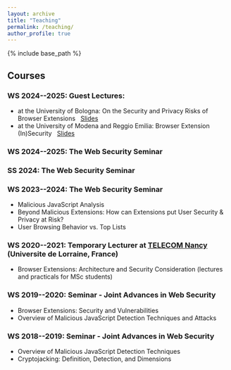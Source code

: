 ```yaml
---
layout: archive
title: "Teaching"
permalink: /teaching/
author_profile: true
---
```


{% include base_path %}

## Courses

### WS 2024--2025: Guest Lectures:
* at the University of Bologna: On the Security and Privacy Risks of Browser Extensions &nbsp; [Slides](https://aurore54f.github.io/papers/fass2025browserextensions-bologna.talk.pdf)
* at the University of Modena and Reggio Emilia: Browser Extension (In)Security &nbsp; [Slides](https://aurore54f.github.io/papers/fass2024browserextensions-modena.talk.pdf)

### WS 2024--2025: The Web Security Seminar

### SS 2024: The Web Security Seminar

### WS 2023--2024: The Web Security Seminar
* Malicious JavaScript Analysis
* Beyond Malicious Extensions: How can Extensions put User Security \& Privacy at Risk?
* User Browsing Behavior vs. Top Lists

### WS 2020--2021: Temporary Lecturer at [TELECOM Nancy](http://telecomnancy.univ-lorraine.fr/en) (Universite de Lorraine, France)
* Browser Extensions: Architecture and Security Consideration (lectures and practicals for MSc students)

### WS 2019--2020: Seminar - Joint Advances in Web Security
* Browser Extensions: Security and Vulnerabilities
* Overview of Malicious JavaScript Detection Techniques and Attacks

### WS 2018--2019: Seminar - Joint Advances in Web Security
* Overview of Malicious JavaScript Detection Techniques
* Cryptojacking: Definition, Detection, and Dimensions
